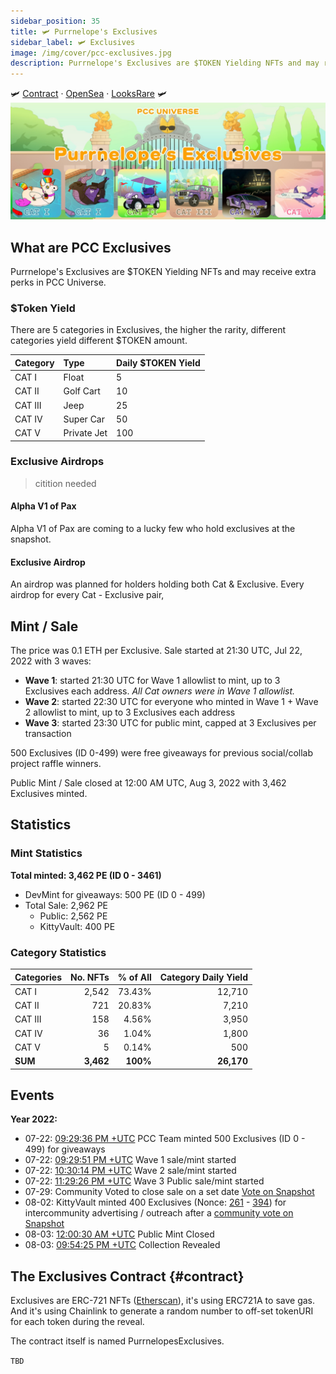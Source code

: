 ```yaml
---
sidebar_position: 35
title: 🛩 Purrnelope's Exclusives
sidebar_label: 🛩 Exclusives
image: /img/cover/pcc-exclusives.jpg
description: Purrnelope's Exclusives are $TOKEN Yielding NFTs and may receive extra perks in PCC Universe.
---
```


🛩
[Contract](https://etherscan.io/address/0x9e8a92F833c0ae4842574cE9cC0ef4c7300Ddb12) ·
[OpenSea](https://opensea.io/collection/purrnelopes-exclusives) ·
[LooksRare](https://looksrare.org/collections/0x9e8a92F833c0ae4842574cE9cC0ef4c7300Ddb12)
🛩
![](./assets/pcc-exclusives.jpg)

## What are PCC Exclusives

Purrnelope's Exclusives are $TOKEN Yielding NFTs and may receive extra perks in PCC Universe.

### $Token Yield

There are 5 categories in Exclusives, the higher the rarity, different categories yield different $TOKEN amount.

| Category | Type        | Daily $TOKEN Yield |
| :------- | :---------- | :----------------- |
| CAT I    | Float       | 5                  |
| CAT II   | Golf Cart   | 10                 |
| CAT III  | Jeep        | 25                 |
| CAT IV   | Super Car   | 50                 |
| CAT V    | Private Jet | 100                |

### Exclusive Airdrops

> citition needed

#### Alpha V1 of Pax

Alpha V1 of Pax are coming to a lucky few who hold exclusives at the snapshot.

#### Exclusive Airdrop

An airdrop was planned for holders holding both Cat & Exclusive. Every airdrop for every Cat - Exclusive pair,

## Mint / Sale

The price was 0.1 ETH per Exclusive. Sale started at 21:30 UTC, Jul 22, 2022 with 3 waves:

- **Wave 1**: started 21:30 UTC for Wave 1 allowlist to mint, up to 3 Exclusives each address. _All Cat owners were in Wave 1 allowlist._
- **Wave 2**: started 22:30 UTC for everyone who minted in Wave 1 + Wave 2 allowlist to mint, up to 3 Exclusives each address
- **Wave 3**: started 23:30 UTC for public mint, capped at 3 Exclusives per transaction

500 Exclusives (ID 0-499) were free giveaways for previous social/collab project raffle winners.

Public Mint / Sale closed at 12:00 AM UTC, Aug 3, 2022 with 3,462 Exclusives minted.

## Statistics

### Mint Statistics

**Total minted: 3,462 PE (ID 0 - 3461)**

- DevMint for giveaways: 500 PE (ID 0 - 499)
- Total Sale: 2,962 PE
  - Public: 2,562 PE
  - KittyVault: 400 PE

### Category Statistics

| Categories |  No. NFTs | % of All | Category Daily Yield |
| ---------- | --------: | -------: | -------------------: |
| CAT I      |     2,542 |   73.43% |               12,710 |
| CAT II     |       721 |   20.83% |                7,210 |
| CAT III    |       158 |    4.56% |                3,950 |
| CAT IV     |        36 |    1.04% |                1,800 |
| CAT V      |         5 |    0.14% |                  500 |
| **SUM**    | **3,462** | **100%** |           **26,170** |

## Events

**Year 2022:**

- 07-22: [09:29:36 PM +UTC](https://etherscan.io/tx/0x1d94d6ad14b109185582b32327d54df03c6bf3ecb1080d69a928e8112d4bfa08) PCC Team minted 500 Exclusives (ID 0 - 499) for giveaways
- 07-22: [09:29:51 PM +UTC](https://etherscan.io/tx/0xd85610050bbab060b07a5b428733510e8fc36c12142738ad4de24d8e34abd22a) Wave 1 sale/mint started
- 07-22: [10:30:14 PM +UTC](https://etherscan.io/tx/0xd85610050bbab060b07a5b428733510e8fc36c12142738ad4de24d8e34abd22a) Wave 2 sale/mint started
- 07-22: [11:29:26 PM +UTC](https://etherscan.io/tx/0xd85610050bbab060b07a5b428733510e8fc36c12142738ad4de24d8e34abd22a) Wave 3 Public sale/mint started
- 07-29: Community Voted to close sale on a set date [Vote on Snapshot](https://snapshot.org/#/purrnelopescountryclub.eth/proposal/0x88cff1c29855e025e64822e6dcca40c23051d23dc41460927a324cbc154f05a7)
- 08-02: KittyVault minted 400 Exclusives (Nonce: [261](https://etherscan.io/tx/0x82cee66e05de1ae1d6d5ec2d79a49c668749a7854219f59873deb19cebde2d24) - [394](https://etherscan.io/tx/0x5332f3e80d4457758cdef2d16ffec494709b0f7a45bfc66f5d80a5f6fb4bde16)) for intercommunity advertising / outreach after a [community vote on Snapshot](https://snapshot.org/#/purrnelopescountryclub.eth/proposal/0x0e934da6cb295e8e906473cdaa95e9a2dbeaec144740c8800d5c2a6b4b003b65)
- 08-03: [12:00:30 AM +UTC](https://etherscan.io/tx/0x8e853eab786befd8fe2cf300785f9160ae90ed8a2ff3fd61171efab763c034cb) Public Mint Closed
- 08-03: [09:54:25 PM +UTC](https://etherscan.io/tx/0xbd7a6c45c5d0a547675b8327061ba7ac693dcdddd7ebc07a2616d39f67b0b631) Collection Revealed

## The Exclusives Contract {#contract}

Exclusives are ERC-721 NFTs ([Etherscan](https://etherscan.io/address/0x9e8a92F833c0ae4842574cE9cC0ef4c7300Ddb12)), it's using ERC721A to save gas. And it's using Chainlink to generate a random number to off-set tokenURI for each token during the reveal.

The contract itself is named PurrnelopesExclusives.

`TBD`
